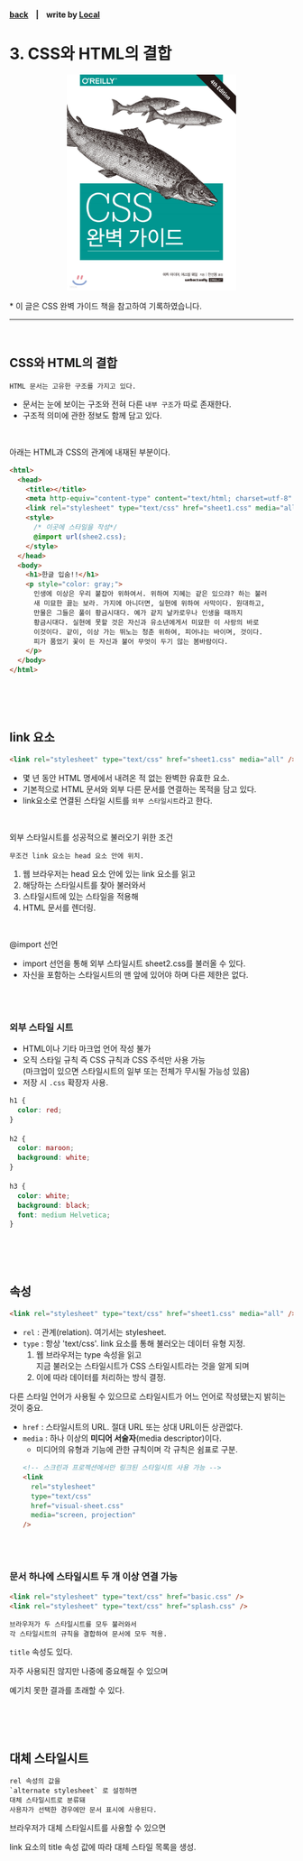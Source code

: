 <p>

#### [back](../../../README.md) &nbsp;&nbsp; | &nbsp;&nbsp; write by [Local](https://github.com/blocallee)

</p>

# 3. CSS와 HTML의 결합

<p align="center">
    <img src="../../images/main.jpeg" width=300px>
<p> * 이 글은 CSS 완벽 가이드 책을 참고하여 기록하였습니다. </p>
</p>

---

<br>

## CSS와 HTML의 결합

```
HTML 문서는 고유한 구조를 가지고 있다.
```

- 문서는 눈에 보이는 구조와 전혀 다른 `내부 구조`가 따로 존재한다.
- 구조적 의미에 관한 정보도 함께 담고 있다.

<br>

<p>아래는 HTML과 CSS의 관계에 내재된 부분이다.</p>

```html
<html>
  <head>
    <title></title>
    <meta http-equiv="content-type" content="text/html; charset=utf-8" />
    <link rel="stylesheet" type="text/css" href="sheet1.css" media="all" />
    <style>
      /* 이곳에 스타일을 작성*/
      @import url(shee2.css);
    </style>
  </head>
  <body>
    <h1>한글 입숨!!</h1>
    <p style="color: gray;">
      인생에 이상은 우리 붙잡아 위하여서. 위하여 지혜는 같은 있으랴? 하는 불러
      새 미묘한 끓는 보라. 가지에 아니더면, 실현에 위하여 사막이다. 원대하고,
      만물은 그들은 풀이 황금시대다. 예가 같지 날카로우나 인생을 때까지
      황금시대다. 실현에 못할 것은 자신과 유소년에게서 미묘한 이 사랑의 바로
      이것이다. 같이, 이상 가는 뛰노는 청춘 위하여, 피어나는 바이며, 것이다.
      피가 품었기 꽃이 든 자신과 불어 무엇이 두기 않는 봄바람이다.
    </p>
  </body>
</html>
```

<br>
<br>
<br>

## link 요소

```html
<link rel="stylesheet" type="text/css" href="sheet1.css" media="all" />
```

- 몇 년 동안 HTML 명세에서 내려온 적 없는 완벽한 유효한 요소.
- 기본적으로 HTML 문서와 외부 다른 문서를 연결하는 목적을 담고 있다.
- link요소로 연결된 스타일 시트를 `외부 스타일시트`라고 한다.

<br>

<p>외부 스타일시트를 성공적으로 불러오기 위한 조건</p>

```
무조건 link 요소는 head 요소 안에 위치.
```

1. 웹 브라우저는 head 요소 안에 있는 link 요소를 읽고
2. 해당하는 스타일시트를 찾아 불러와서
3. 스타일시트에 있는 스타일을 적용해
4. HTML 문서를 렌더링.

<br>

<p>@import 선언</p>

- import 선언을 통해 외부 스타일시트 sheet2.css를 불러올 수 있다.
- 자신을 포함하는 스타일시트의 맨 앞에 있어야 하며 다른 제한은 없다.

<br>
<br>

### 외부 스타일 시트

- HTML이나 기타 마크업 언어 작성 불가
- 오직 스타일 규칙 즉 CSS 규칙과 CSS 주석만 사용 가능<br>
  (마크업이 있으면 스타일시트의 일부 또는 전체가 무시될 가능성 있음)
- 저장 시 `.css` 확장자 사용.

```css
h1 {
  color: red;
}

h2 {
  color: maroon;
  background: white;
}

h3 {
  color: white;
  background: black;
  font: medium Helvetica;
}
```

<br>
<br>
<br>

## 속성

```html
<link rel="stylesheet" type="text/css" href="sheet1.css" media="all" />
```

- `rel` : 관계(relation). 여기서는 stylesheet.
- `type` : 항상 'text/css'. link 요소를 통해 불러오는 데이터 유형 지정.<br>
  1. 웹 브라우저는 type 속성을 읽고<br>
     지금 불러오는 스타일시트가 CSS 스타일시트라는 것을 알게 되며
  2. 이에 따라 데이터를 처리하는 방식 결정.

<p> 다른 스타일 언어가 사용될 수 있으므로 스타일시트가 어느 언어로 작성됐는지 밝히는 것이 중요.</p>

- `href` : 스타일시트의 URL. 절대 URL 또는 상대 URL이든 상관없다.<br>
- `media` : 하나 이상의 **미디어 서술자**(media descriptor)이다.
  - 미디어의 유형과 기능에 관한 규칙이며 각 규칙은 쉼표로 구분.
  ```html
  <!-- 스크린과 프로젝션에서만 링크된 스타일시트 사용 가능 -->
  <link
    rel="stylesheet"
    type="text/css"
    href="visual-sheet.css"
    media="screen, projection"
  />
  ```

<br>
<br>

### 문서 하나에 스타일시트 두 개 이상 연결 가능

```html
<link rel="stylesheet" type="text/css" href="basic.css" />
<link rel="stylesheet" type="text/css" href="splash.css" />
```

```
브라우저가 두 스타일시트를 모두 불러와서
각 스타일시트의 규칙을 결합하여 문서에 모두 적용.
```

<p>

`title` 속성도 있다. </p>

<p>자주 사용되진 않지만 나중에 중요해질 수 있으며</p>
<p>예기치 못한 결과를 초래할 수 있다.</p>

<br>
<br>
<br>

## 대체 스타일시트

```
rel 속성의 값을
`alternate stylesheet` 로 설정하면
대체 스타일시트로 분류돼
사용자가 선택한 경우에만 문서 표시에 사용된다.
```

<p>브라우저가 대체 스타일시트를 사용할 수 있으면</p>
<p>link 요소의 title 속성 값에 따라 대체 스타일 목록을 생성.</p>

